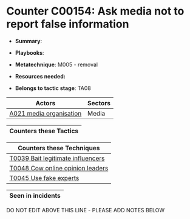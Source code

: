 # Counter C00154: Ask media not to report false information

* **Summary**: 

* **Playbooks**: 

* **Metatechnique**: M005 - removal

* **Resources needed:** 

* **Belongs to tactic stage**: TA08


| Actors | Sectors |
| ------ | ------- |
| [A021 media organisation](../actors/A021.md) | Media |



| Counters these Tactics |
| ---------------------- |



| Counters these Techniques |
| ------------------------- |
| [T0039 Bait legitimate influencers](../techniques/T0039.md) |
| [T0048 Cow online opinion leaders](../techniques/T0048.md) |
| [T0045 Use fake experts](../techniques/T0045.md) |



| Seen in incidents |
| ----------------- |


DO NOT EDIT ABOVE THIS LINE - PLEASE ADD NOTES BELOW